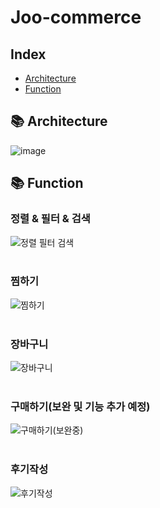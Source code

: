 <h1>Joo-commerce</h1>

## Index
  - [Architecture](#-architecture)
  - [Function](#-function)

## 📚 Architecture
![image](https://user-images.githubusercontent.com/61656046/220071486-e1e36b9c-f3d9-45e2-a689-7ed673faeabe.png)

## 📚 Function
### 정렬 & 필터 & 검색
![정렬 필터 검색](https://user-images.githubusercontent.com/61656046/221551381-9a9842f5-2760-4171-a831-9c24db188f12.gif)<br/><br/>

### 찜하기
![찜하기](https://user-images.githubusercontent.com/61656046/221551364-9fb6c935-8e7e-498f-865b-d62857c6e426.gif)<br/><br/>


### 장바구니
![장바구니](https://user-images.githubusercontent.com/61656046/221551225-45c7a1d1-552a-4002-b7f1-f8957e41288f.gif)<br/><br/>


### 구매하기(보완 및 기능 추가 예정)
![구매하기(보완중)](https://user-images.githubusercontent.com/61656046/221551399-627c188e-3278-49bd-a458-679a46a784a9.gif)<br/><br/>


### 후기작성
![후기작성](https://user-images.githubusercontent.com/61656046/221551424-aacecc1c-05d3-4f94-87d8-7dbce7abfafe.gif)<br/><br/>

